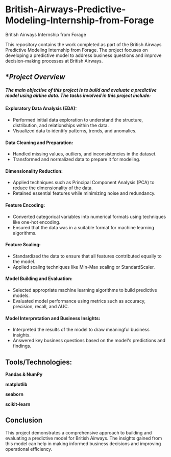 # British-Airways-Predictive-Modeling-Internship-from-Forage
British Airways Internship from Forage

This repository contains the work completed as part of the British Airways Predictive Modeling Internship from Forage. The project focuses on developing a predictive model to address business questions and improve decision-making processes at British Airways.


## **Project Overview*
##### The main objective of this project is to build and evaluate a predictive model using airline data. The tasks involved in this project include:

#### **Exploratory Data Analysis (EDA):**
- Performed initial data exploration to understand the structure, distribution, and relationships within the data.
- Visualized data to identify patterns, trends, and anomalies.


#### **Data Cleaning and Preparation:**
- Handled missing values, outliers, and inconsistencies in the dataset.
- Transformed and normalized data to prepare it for modeling.


#### **Dimensionality Reduction:**
- Applied techniques such as Principal Component Analysis (PCA) to reduce the dimensionality of the data.
- Retained essential features while minimizing noise and redundancy.


#### **Feature Encoding:**
- Converted categorical variables into numerical formats using techniques like one-hot encoding.
- Ensured that the data was in a suitable format for machine learning algorithms.


#### **Feature Scaling:**
- Standardized the data to ensure that all features contributed equally to the model.
- Applied scaling techniques like Min-Max scaling or StandardScaler.


#### **Model Building and Evaluation:**
- Selected appropriate machine learning algorithms to build predictive models.
- Evaluated model performance using metrics such as accuracy, precision, recall, and AUC.
  

#### **Model Interpretation and Business Insights:**
- Interpreted the results of the model to draw meaningful business insights.
- Answered key business questions based on the model's predictions and findings.



## **Tools/Technologies:**

**Pandas & NumPy**

**matplotlib**

**seaborn**

**scikit-learn**


## **Conclusion**
This project demonstrates a comprehensive approach to building and evaluating a predictive model for British Airways. The insights gained from this model can help in making informed business decisions and improving operational efficiency.

